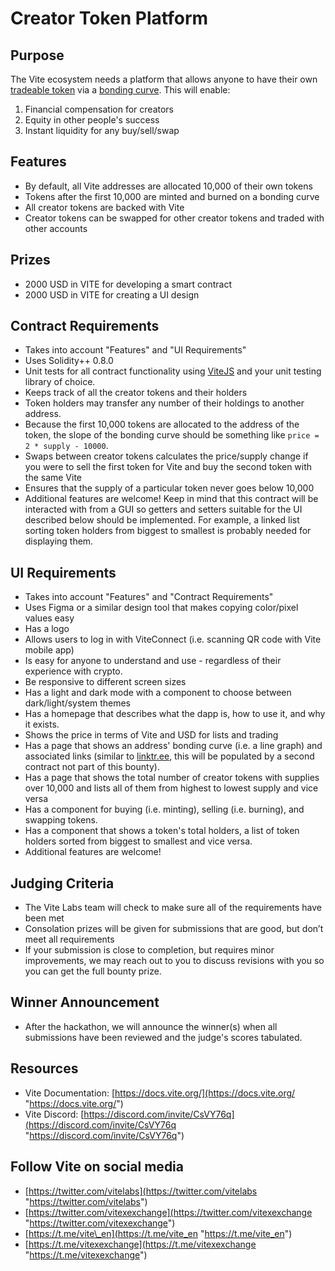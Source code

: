 # Creator Token Platform

## Purpose

The Vite ecosystem needs a platform that allows anyone to have their own [tradeable token](https://blog.relevant.community/how-to-make-bonding-curves-for-continuous-token-models-3784653f8b17) via a [bonding curve](https://medium.com/coinmonks/token-bonding-curves-explained-7a9332198e0e). This will enable:
1. Financial compensation for creators
2. Equity in other people's success
3. Instant liquidity for any buy/sell/swap

## Features
- By default, all Vite addresses are allocated 10,000 of their own tokens
- Tokens after the first 10,000 are minted and burned on a bonding curve
- All creator tokens are backed with Vite
- Creator tokens can be swapped for other creator tokens and traded with other accounts

## Prizes
- 2000 USD in VITE for developing a smart contract
- 2000 USD in VITE for creating a UI design

## Contract Requirements
- Takes into account "Features" and "UI Requirements"
- Uses Solidity++ 0.8.0
- Unit tests for all contract functionality using [ViteJS](https://github.com/vitelabs/vite.js "https://github.com/vitelabs/vite.js") and your unit testing library of choice.
- Keeps track of all the creator tokens and their holders
- Token holders may transfer any number of their holdings to another address.
- Because the first 10,000 tokens are allocated to the address of the token, the slope of the bonding curve should be something like `price = 2 * supply - 10000`.
- Swaps between creator tokens calculates the price/supply change if you were to sell the first token for Vite and buy the second token with the same Vite
- Ensures that the supply of a particular token never goes below 10,000
- Additional features are welcome! Keep in mind that this contract will be interacted with from a GUI so getters and setters suitable for the UI described below should be implemented. For example, a linked list sorting token holders from biggest to smallest is probably needed for displaying them.

## UI Requirements
- Takes into account "Features" and "Contract Requirements"
- Uses Figma or a similar design tool that makes copying color/pixel values easy
- Has a logo
- Allows users to log in with ViteConnect (i.e. scanning QR code with Vite mobile app)
- Is easy for anyone to understand and use - regardless of their experience with crypto.
- Be responsive to different screen sizes
- Has a light and dark mode with a component to choose between dark/light/system themes
- Has a homepage that describes what the dapp is, how to use it, and why it exists.
- Shows the price in terms of Vite and USD for lists and trading
- Has a page that shows an address' bonding curve (i.e. a line graph) and associated links (similar to [linktr.ee](https://linktr.ee/), this will be populated by a second contract not part of this bounty).
- Has a page that shows the total number of creator tokens with supplies over 10,000 and lists all of them from highest to lowest supply and vice versa
- Has a component for buying (i.e. minting), selling (i.e. burning), and swapping tokens.
- Has a component that shows a token's total holders, a list of token holders sorted from biggest to smallest and vice versa.
- Additional features are welcome!

## Judging Criteria
- The Vite Labs team will check to make sure all of the requirements have been met
- Consolation prizes will be given for submissions that are good, but don’t meet all requirements
- If your submission is close to completion, but requires minor improvements, we may reach out to you to discuss revisions with you so you can get the full bounty prize.

## Winner Announcement
- After the hackathon, we will announce the winner(s) when all submissions have been reviewed and the judge's scores tabulated.

## Resources
- Vite Documentation: [https://docs.vite.org/](https://docs.vite.org/ "https://docs.vite.org/")
- Vite Discord: [https://discord.com/invite/CsVY76q](https://discord.com/invite/CsVY76q "https://discord.com/invite/CsVY76q")

## Follow Vite on social media
- [https://twitter.com/vitelabs](https://twitter.com/vitelabs "https://twitter.com/vitelabs")
- [https://twitter.com/vitexexchange](https://twitter.com/vitexexchange "https://twitter.com/vitexexchange")
- [https://t.me/vite\_en](https://t.me/vite_en "https://t.me/vite_en")
- [https://t.me/vitexexchange](https://t.me/vitexexchange "https://t.me/vitexexchange")
